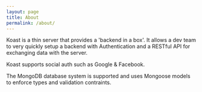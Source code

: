 ```yaml
---
layout: page
title: About
permalink: /about/
---
```


Koast is a thin server that provides a 'backend in a box'.  It allows a dev team to very quickly setup a backend with Authentication and a RESTful API for exchanging data with the server.

Koast supports social auth such as Google & Facebook.

The MongoDB database system is supported and uses Mongoose models to enforce types and validation contraints.
